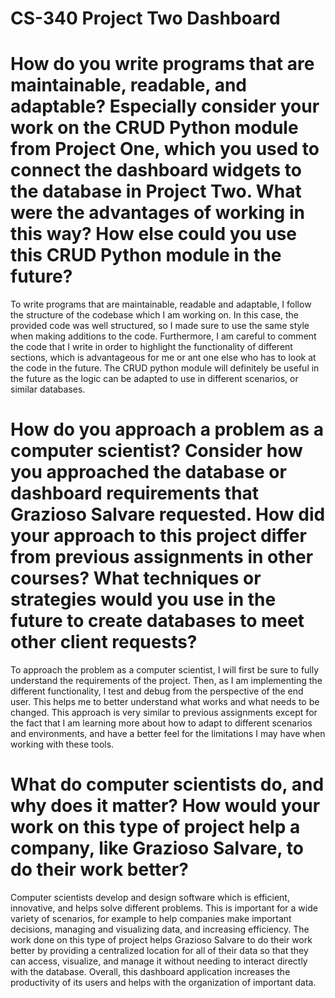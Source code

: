 # CS-340 Project Two Dashboard

# How do you write programs that are maintainable, readable, and adaptable? Especially consider your work on the CRUD Python module from Project One, which you used to connect the dashboard widgets to the database in Project Two. What were the advantages of working in this way? How else could you use this CRUD Python module in the future?

To write programs that are maintainable, readable and adaptable, I follow the structure of the codebase which I am working on. In this case, the provided code was well structured, so I made sure to use the same style when making additions to the code. Furthermore, I am careful to comment the code that I write in order to highlight the functionality of different sections, which is advantageous for me or ant one else who has to look at the code in the future. The CRUD python module will definitely be useful in the future as the logic can be adapted to use in different scenarios, or similar databases.  

# How do you approach a problem as a computer scientist? Consider how you approached the database or dashboard requirements that Grazioso Salvare requested. How did your approach to this project differ from previous assignments in other courses? What techniques or strategies would you use in the future to create databases to meet other client requests?

To approach the problem as a computer scientist, I will first be sure to fully understand the requirements of the project. Then, as I am implementing the different functionality, I test and debug from the perspective of the end user. This helps me to better understand what works and what needs to be changed. This approach is very similar to previous assignments except for the fact that I am learning more about how to adapt to different scenarios and environments, and have a better feel for the limitations I may have when working with these tools.

# What do computer scientists do, and why does it matter? How would your work on this type of project help a company, like Grazioso Salvare, to do their work better?

Computer scientists develop and design software which is efficient, innovative, and helps solve different problems. This is important for a wide variety of scenarios, for example to help companies make important decisions, managing and visualizing data, and increasing efficiency. The work done on this type of project helps Grazioso Salvare to do their work better by providing a centralized location for all of their data so that they can access, visualize, and manage it without needing to interact directly with the database. Overall, this dashboard application increases the productivity of its users and helps with the organization of important data.

